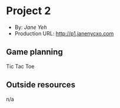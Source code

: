 # Project 2
+ By: *Jane Yeh*
+ Production URL: <http://p1.janenycxo.com>

## Game planning
Tic Tac Toe

## Outside resources
n/a
